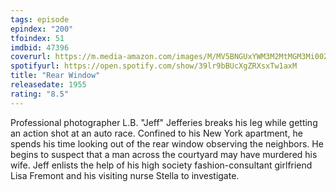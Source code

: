 ```yaml
---
tags: episode
epindex: "200"
tfoindex: 51
imdbid: 47396
coverurl: https://m.media-amazon.com/images/M/MV5BNGUxYWM3M2MtMGM3Mi00ZmRiLWE0NGQtZjE5ODI2OTJhNTU0XkEyXkFqcGdeQXVyMTQxNzMzNDI@._V1_SY300_CR0,0,202,300_.jpg
spotifyurl: https://open.spotify.com/show/39lr9bBUcXgZRXsxTw1axM
title: "Rear Window"
releasedate: 1955
rating: "8.5"
---
```


Professional photographer L.B. "Jeff" Jefferies breaks his leg while getting an action shot at an auto race. Confined to his New York apartment, he spends his time looking out of the rear window observing the neighbors. He begins to suspect that a man across the courtyard may have murdered his wife. Jeff enlists the help of his high society fashion-consultant girlfriend Lisa Fremont and his visiting nurse Stella to investigate.